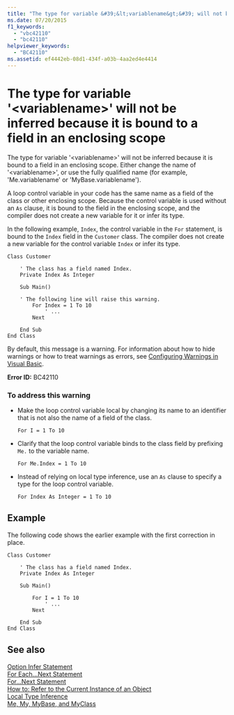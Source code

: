```yaml
---
title: "The type for variable &#39;&lt;variablename&gt;&#39; will not be inferred because it is bound to a field in an enclosing scope"
ms.date: 07/20/2015
f1_keywords: 
  - "vbc42110"
  - "bc42110"
helpviewer_keywords: 
  - "BC42110"
ms.assetid: ef4442eb-08d1-434f-a03b-4aa2ed4e4414
---
```

# The type for variable &#39;&lt;variablename&gt;&#39; will not be inferred because it is bound to a field in an enclosing scope
The type for variable '\<variablename>' will not be inferred because it is bound to a field in an enclosing scope. Either change the name of '\<variablename>', or use the fully qualified name (for example, 'Me.variablename' or 'MyBase.variablename').  
  
 A loop control variable in your code has the same name as a field of the class or other enclosing scope. Because the control variable is used without an `As` clause, it is bound to the field in the enclosing scope, and the compiler does not create a new variable for it or infer its type.  
  
 In the following example, `Index`, the control variable in the `For` statement, is bound to the `Index` field in the `Customer` class. The compiler does not create a new variable for the control variable `Index` or infer its type.  
  
```  
Class Customer  
  
    ' The class has a field named Index.  
    Private Index As Integer  
  
    Sub Main()  
  
    ' The following line will raise this warning.  
        For Index = 1 To 10  
            ' ...  
        Next  
  
    End Sub  
End Class  
```  
  
 By default, this message is a warning. For information about how to hide warnings or how to treat warnings as errors, see [Configuring Warnings in Visual Basic](/visualstudio/ide/configuring-warnings-in-visual-basic).  
  
 **Error ID:** BC42110  
  
### To address this warning  
  
-   Make the loop control variable local by changing its name to an identifier that is not also the name of a field of the class.  
  
    ```  
    For I = 1 To 10  
    ```  
  
-   Clarify that the loop control variable binds to the class field by prefixing `Me.` to the variable name.  
  
    ```  
    For Me.Index = 1 To 10  
    ```  
  
-   Instead of relying on local type inference, use an `As` clause to specify a type for the loop control variable.  
  
    ```  
    For Index As Integer = 1 To 10  
    ```  
  
## Example  
 The following code shows the earlier example with the first correction in place.  
  
```  
Class Customer  
  
    ' The class has a field named Index.  
    Private Index As Integer  
  
    Sub Main()  
  
        For I = 1 To 10  
            ' ...  
        Next  
  
    End Sub  
End Class  
```  
  
## See also
 [Option Infer Statement](../../../visual-basic/language-reference/statements/option-infer-statement.md)  
 [For Each...Next Statement](../../../visual-basic/language-reference/statements/for-each-next-statement.md)  
 [For...Next Statement](../../../visual-basic/language-reference/statements/for-next-statement.md)  
 [How to: Refer to the Current Instance of an Object](../../../visual-basic/programming-guide/language-features/variables/how-to-refer-to-the-current-instance-of-an-object.md)  
 [Local Type Inference](../../../visual-basic/programming-guide/language-features/variables/local-type-inference.md)  
 [Me, My, MyBase, and MyClass](../../../visual-basic/programming-guide/program-structure/me-my-mybase-and-myclass.md)

